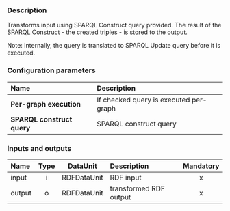 ### Description

Transforms input using SPARQL Construct query provided. The result of the SPARQL Construct - the created triples - is stored to the output. 

Note: Internally, the query is translated to SPARQL Update query before it is executed. 

### Configuration parameters

| Name | Description |
|:----|:----|
|**Per-graph execution** | If checked query is executed per-graph |
|**SPARQL construct query** | SPARQL construct query |

### Inputs and outputs

|Name |Type | DataUnit | Description | Mandatory |
|:--------|:------:|:------:|:-------------|:---------------------:|
|input|i|RDFDataUnit|RDF input|x|
|output|o|RDFDataUnit|transformed RDF output|x|
